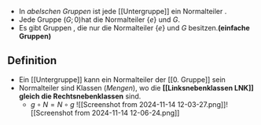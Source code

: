 - In *abelschen Gruppen* ist jede [[Untergruppe]] ein Normalteiler .
- Jede Gruppe $(G; 0)$hat die Normalteiler $\{ e \}$ und $G$.
- Es gibt Gruppen , die nur die Normalteiler $\{ e \}$ und $G$ besitzen.**(einfache Gruppen)**

## Definition
- Ein [[Untergruppe]] kann ein Normalteiler der [[0. Gruppe]] sein 
- Normalteiler sind Klassen (*Mengen*), wo die **[[Linksnebenklassen LNK]] gleich die Rechtsnebenklassen** sind.
	- $g \circ N= N \circ g$
![[Screenshot from 2024-11-14 12-03-27.png]]![[Screenshot from 2024-11-14 12-06-24.png]]
